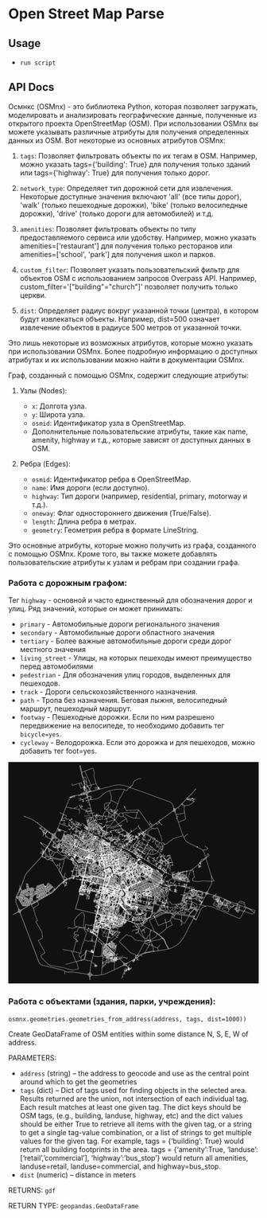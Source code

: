 # Open Street Map Parse

## Usage
- `run script`

## API Docs
Осмнкс (OSMnx) - это библиотека Python, которая позволяет загружать, моделировать и анализировать географические данные, полученные из открытого проекта OpenStreetMap (OSM). При использовании OSMnx вы можете указывать различные атрибуты для получения определенных данных из OSM. Вот некоторые из основных атрибутов OSMnx:

1. `tags`: Позволяет фильтровать объекты по их тегам в OSM. Например, можно указать tags={'building': True} для получения только зданий или tags={'highway': True} для получения только дорог.

2. `network_type`: Определяет тип дорожной сети для извлечения. Некоторые доступные значения включают 'all' (все типы дорог), 'walk' (только пешеходные дорожки), 'bike' (только велосипедные дорожки), 'drive' (только дороги для автомобилей) и т.д.

3. `amenities`: Позволяет фильтровать объекты по типу предоставляемого сервиса или удобству. Например, можно указать amenities=['restaurant'] для получения только ресторанов или amenities=['school', 'park'] для получения школ и парков.

4. `custom_filter`: Позволяет указать пользовательский фильтр для объектов OSM с использованием запросов Overpass API. Например, custom_filter='["building"="church"]' позволяет получить только церкви.

5. `dist`: Определяет радиус вокруг указанной точки (центра), в котором будут извлекаться объекты. Например, dist=500 означает извлечение объектов в радиусе 500 метров от указанной точки.

Это лишь некоторые из возможных атрибутов, которые можно указать при использовании OSMnx. Более подробную информацию о доступных атрибутах и их использовании можно найти в документации OSMnx.

Граф, созданный с помощью OSMnx, содержит следующие атрибуты:

1. Узлы (Nodes):
   - `x`: Долгота узла.
   - `y`: Широта узла.
   - `osmid`: Идентификатор узла в OpenStreetMap.
   - Дополнительные пользовательские атрибуты, такие как name, amenity, highway и т.д., которые зависят от доступных данных в OSM.

2. Ребра (Edges):
   - `osmid`: Идентификатор ребра в OpenStreetMap.
   - `name`: Имя дороги (если доступно).
   - `highway`: Тип дороги (например, residential, primary, motorway и т.д.).
   - `oneway`: Флаг одностороннего движения (True/False).
   - `length`: Длина ребра в метрах.
   - `geometry`: Геометрия ребра в формате LineString.

Это основные атрибуты, которые можно получить из графа, созданного с помощью OSMnx. Кроме того, вы также можете добавлять пользовательские атрибуты к узлам и ребрам при создании графа.

### Работа с дорожным графом:
Тег `highway` - основной и часто единственный для обозначения дорог и улиц. Ряд значений, которые он может принимать:
- `primary` - Автомобильные дороги регионального значения
- `secondary` - Автомобильные дороги областного значения
- `tertiary` - Более важные автомобильные дороги среди дорог местного значения
- `living_street` - Улицы, на которых пешеходы имеют преимущество перед автомобилями
- `pedestrian` - Для обозначения улиц городов, выделенных для пешеходов.
- `track` - Дороги сельскохозяйственного назначения.
- `path` - Тропа без назначения. Беговая лыжня, велосипедный маршрут, пешеходный маршрут.
- `footway` - Пешеходные дорожки. Если по ним разрешено передвижение на велосипеде, то необходимо добавить тег `bicycle=yes`.
- `cycleway` - Велодорожка. Если это дорожка и для пешеходов, можно добавить тег foot=yes.

![alt text](./graph-drive-road.png "graph-drive-road")


### Работа с объектами (здания, парки, учреждения):
`osmnx.geometries.geometries_from_address(address, tags, dist=1000))`

Create GeoDataFrame of OSM entities within some distance N, S, E, W of address.

PARAMETERS:
- `address` (string) – the address to geocode and use as the central point around which to get the geometries
- `tags` (dict) – Dict of tags used for finding objects in the selected area. Results returned are the union, not intersection of each individual tag. Each result matches at least one given tag. The dict keys should be OSM tags, (e.g., building, landuse, highway, etc) and the dict values should be either True to retrieve all items with the given tag, or a string to get a single tag-value combination, or a list of strings to get multiple values for the given tag. For example, tags = {‘building’: True} would return all building footprints in the area. tags = {‘amenity’:True, ‘landuse’:[‘retail’,’commercial’], ‘highway’:’bus_stop’} would return all amenities, landuse=retail, landuse=commercial, and highway=bus_stop.
- `dist` (numeric) – distance in meters

RETURNS: `gdf`

RETURN TYPE: `geopandas.GeoDataFrame`

